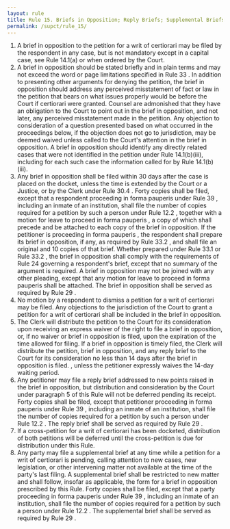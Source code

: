 ```yaml
---
layout: rule
title: Rule 15. Briefs in Opposition; Reply Briefs; Supplemental Briefs
permalink: /supct/rule_15/
---
```


1. A brief in opposition to the petition for a writ of certiorari may be filed by the respondent in any case, but is not mandatory except in a capital case, see Rule 14.1(a) or when ordered by the Court.
2. A brief in opposition should be stated briefly and in plain terms and may not exceed the word or page limitations specified in Rule 33 . In addition to presenting other arguments for denying the petition, the brief in opposition should address any perceived misstatement of fact or law in the petition that bears on what issues properly would be before the Court if certiorari were granted. Counsel are admonished that they have an obligation to the Court to point out in the brief in opposition, and not later, any perceived misstatement made in the petition. Any objection to consideration of a question presented based on what occurred in the proceedings below, if the objection does not go to jurisdiction, may be deemed waived unless called to the Court's attention in the brief in opposition. A brief in opposition should identify any directly related cases that were not identified in the petition under Rule 14.1(b)(iii), including for each such case the information called for by Rule 14.1(b)(iii).
3. Any brief in opposition shall be filed within 30 days after the case is placed on the docket, unless the time is extended by the Court or a Justice, or by the Clerk under Rule 30.4 . Forty copies shall be filed, except that a respondent proceeding in forma pauperis under Rule 39 , including an inmate of an institution, shall file the number of copies required for a petition by such a person under Rule 12.2 , together with a motion for leave to proceed in forma pauperis , a copy of which shall precede and be attached to each copy of the brief in opposition. If the petitioner is proceeding in forma pauperis , the respondent shall prepare its brief in opposition, if any, as required by Rule 33.2 , and shall file an original and 10 copies of that brief. Whether prepared under Rule 33.1 or Rule 33.2 , the brief in opposition shall comply with the requirements of Rule 24 governing a respondent's brief, except that no summary of the argument is required. A brief in opposition may not be joined with any other pleading, except that any motion for leave to proceed in forma pauperis shall be attached. The brief in opposition shall be served as required by Rule 29 .
4. No motion by a respondent to dismiss a petition for a writ of certiorari may be filed. Any objections to the jurisdiction of the Court to grant a petition for a writ of certiorari shall be included in the brief in opposition.
5. The Clerk will distribute the petition to the Court for its consideration upon receiving an express waiver of the right to file a brief in opposition, or, if no waiver or brief in opposition is filed, upon the expiration of the time allowed for filing. If a brief in opposition is timely filed, the Clerk will distribute the petition, brief in opposition, and any reply brief to the Court for its consideration no less than 14 days after the brief in opposition is filed. , unless the petitioner expressly waives the 14-day waiting period.
6. Any petitioner may file a reply brief addressed to new points raised in the brief in opposition, but distribution and consideration by the Court under paragraph 5 of this Rule will not be deferred pending its receipt. Forty copies shall be filed, except that petitioner proceeding in forma pauperis under Rule 39 , including an inmate of an institution, shall file the number of copies required for a petition by such a person under Rule 12.2 . The reply brief shall be served as required by Rule 29 .
7. If a cross-petition for a writ of certiorari has been docketed, distribution of both petitions will be deferred until the cross-petition is due for distribution under this Rule.
8. Any party may file a supplemental brief at any time while a petition for a writ of certiorari is pending, calling attention to new cases, new legislation, or other intervening matter not available at the time of the party's last filing. A supplemental brief shall be restricted to new matter and shall follow, insofar as applicable, the form for a brief in opposition prescribed by this Rule. Forty copies shall be filed, except that a party proceeding in forma pauperis under Rule 39 , including an inmate of an institution, shall file the number of copies required for a petition by such a person under Rule 12.2 . The supplemental brief shall be served as required by Rule 29 .



